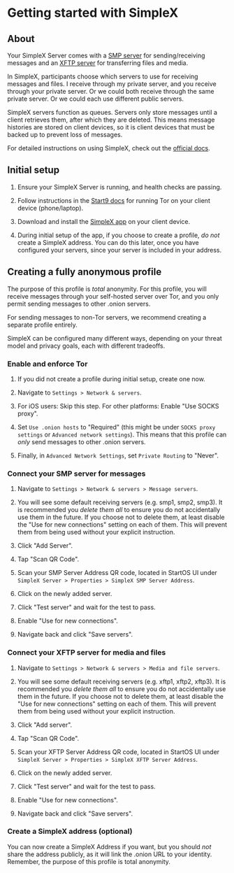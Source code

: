 # Getting started with SimpleX

## About

Your SimpleX Server comes with a [SMP server](https://simplex.chat/docs/server.html) for sending/receiving messages and an [XFTP server](https://simplex.chat/docs/xftp-server.html) for transferring files and media.

In SimpleX, participants choose which servers to use for receiving messages and files. I receive through my private server, and you receive through your private server. Or we could both receive through the same private server. Or we could each use different public servers.

SimpleX servers function as queues. Servers only store messages until a client retrieves them, after which they are deleted. This means message histories are stored on client devices, so it is client devices that must be backed up to prevent loss of messages.

For detailed instructions on using SimpleX, check out the [official docs](https://simplex.chat/docs/guide/readme.html).

## Initial setup

1. Ensure your SimpleX Server is running, and health checks are passing.

1. Follow instructions in the [Start9 docs](https://docs.start9.com) for running Tor on your client device (phone/laptop).

1. Download and install the [SimpleX app](https://simplex.chat/) on your client device.

1. During initial setup of the app, if you choose to create a profile, _do not_ create a SimpleX address. You can do this later, once you have configured your servers, since your server is included in your address.

## Creating a fully anonymous profile

The purpose of this profile is _total_ anonymity. For this profile, you will receive messages through your self-hosted server over Tor, and you only permit sending messages to other .onion servers.

For sending messages to non-Tor servers, we recommend creating a separate profile entirely.

SimpleX can be configured many different ways, depending on your threat model and privacy goals, each with different tradeoffs.

### Enable and enforce Tor

1. If you did not create a profile during initial setup, create one now.

1. Navigate to `Settings > Network & servers`.

1. For iOS users: Skip this step. For other platforms: Enable "Use SOCKS proxy".

1. Set `Use .onion hosts` to "Required" (this might be under `SOCKS proxy settings` or `Advanced network settings`). This means that this profile can _only_ send messages to other .onion servers.

1. Finally, in `Advanced Network Settings`, set `Private Routing` to "Never".

### Connect your SMP server for messages

1. Navigate to `Settings > Network & servers > Message servers`.

1. You will see some default receiving servers (e.g. smp1, smp2, smp3). It is recommended you _delete them all_ to ensure you do not accidentally use them in the future. If you choose not to delete them, at least disable the "Use for new connections" setting on each of them. This will prevent them from being used without your explicit instruction.

1. Click "Add Server".

1. Tap "Scan QR Code".

1. Scan your SMP Server Address QR code, located in StartOS UI under `SimpleX Server > Properties > SimpleX SMP Server Address`.

1. Click on the newly added server.

1. Click "Test server" and wait for the test to pass.

1. Enable "Use for new connections".

1. Navigate back and click "Save servers".

### Connect your XFTP server for media and files

1. Navigate to `Settings > Network & servers > Media and file servers`.

1. You will see some default receiving servers (e.g. xftp1, xftp2, xftp3). It is recommended you _delete them all_ to ensure you do not accidentally use them in the future. If you choose not to delete them, at least disable the "Use for new connections" setting on each of them. This will prevent them from being used without your explicit instruction.

1. Click "Add server".

1. Tap "Scan QR Code".

1. Scan your XFTP Server Address QR code, located in StartOS UI under `SimpleX Server > Properties > SimpleX XFTP Server Address`.

1. Click on the newly added server.

1. Click "Test server" and wait for the test to pass.

1. Enable "Use for new connections".

1. Navigate back and click "Save servers".

### Create a SimpleX address (optional)

You can now create a SimpleX Address if you want, but you should _not_ share the address publicly, as it will link the .onion URL to your identity. Remember, the purpose of this profile is total anonymity.
